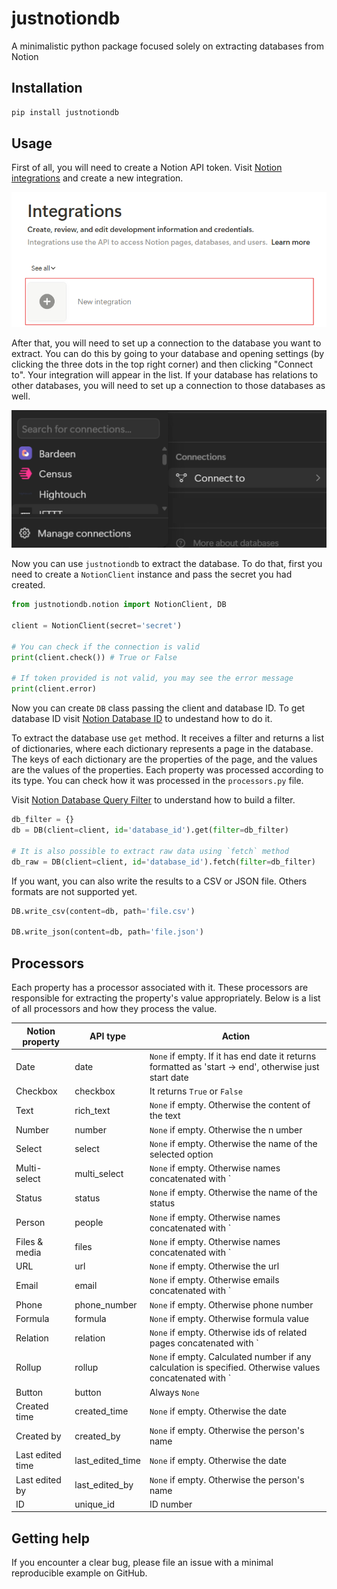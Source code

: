 # justnotiondb
A minimalistic python package focused solely on extracting databases from Notion

## Installation
```python
pip install justnotiondb
```

## Usage

First of all, you will need to create a Notion API token. Visit [Notion integrations](https://www.notion.so/profile/integrations) and create a new integration.

<p style="text-align: center;">
    <img src="https://raw.githubusercontent.com/matheussrod/justnotiondb/main/docs/assets/imgs/notion_new_integration.png">
</p>

After that, you will need to set up a connection to the database you want to extract. You can do this by going to your database and opening settings (by clicking the three dots in the top right corner) and then clicking "Connect to". Your integration will appear in the list. If your database has relations to other databases, you will need to set up a connection to those databases as well.

<p style="text-align: center;">
    <img src="https://raw.githubusercontent.com/matheussrod/justnotiondb/main/docs/assets/imgs/database_integration.png">
</p>

Now you can use `justnotiondb` to extract the database. To do that, first you need to create a `NotionClient` instance and pass the secret you had created.
```python
from justnotiondb.notion import NotionClient, DB

client = NotionClient(secret='secret')

# You can check if the connection is valid
print(client.check()) # True or False

# If token provided is not valid, you may see the error message
print(client.error)
```

Now you can create `DB` class passing the client and database ID. To get database ID visit [Notion Database ID](https://developers.notion.com/reference/retrieve-a-database) to undestand how to do it.

To extract the database use `get` method. It receives a filter and returns a list of dictionaries, where each dictionary represents a page in the database. The keys of each dictionary are the properties of the page, and the values are the values of the properties. Each property was processed according to its type. You can check how it was processed in the `processors.py` file.

Visit [Notion Database Query Filter](https://developers.notion.com/reference/post-database-query-filter) to understand how to build a filter.

```python
db_filter = {}
db = DB(client=client, id='database_id').get(filter=db_filter)

# It is also possible to extract raw data using `fetch` method
db_raw = DB(client=client, id='database_id').fetch(filter=db_filter)
```

If you want, you can also write the results to a CSV or JSON file. Others formats are not supported yet.
```python
DB.write_csv(content=db, path='file.csv')

DB.write_json(content=db, path='file.json')
```

## Processors

Each property has a processor associated with it. These processors are responsible for extracting the property's value appropriately. Below is a list of all processors and how they process the value.

| Notion property  | API type          | Action                                                                                                      |
| ---------------- | ----------------- | ----------------------------------------------------------------------------------------------------------- |
| Date             | date              | `None` if empty. If it has end date it returns formatted as 'start -> end', otherwise just start date       |
| Checkbox         | checkbox          | It returns `True` or `False`                                                                                |
| Text             | rich_text         | `None` if empty. Otherwise the content of the text                                                          |
| Number           | number            | `None` if empty. Otherwise the n umber                                                                      |
| Select           | select            | `None` if empty. Otherwise the name of the selected option                                                  |
| Multi-select     | multi_select      | `None` if empty. Otherwise names concatenated with `||`                                                     |
| Status           | status            | `None` if empty. Otherwise the name of the status                                                           |
| Person           | people            | `None` if empty. Otherwise names concatenated with `||`                                                     |
| Files & media    | files             | `None` if empty. Otherwise names concatenated with `||`                                                     |
| URL              | url               | `None` if empty. Otherwise the url                                                                          |
| Email            | email             | `None` if empty. Otherwise emails concatenated with `||`                                                    |
| Phone            | phone_number      | `None` if empty. Otherwise phone number                                                                     |
| Formula          | formula           | `None` if empty. Otherwise formula value                                                                    |
| Relation         | relation          | `None` if empty. Otherwise ids of related pages concatenated with `||`                                      |
| Rollup           | rollup            | `None` if empty. Calculated number if any calculation is specified. Otherwise values ​​concatenated with `||` |
| Button           | button            | Always `None`                                                                                               |
| Created time     | created_time      | `None` if empty. Otherwise the date                                                                         |
| Created by       | created_by        | `None` if empty. Otherwise the person's name                                                                |
| Last edited time | last_edited_time  | `None` if empty. Otherwise the date                                                                         |
| Last edited by   | last_edited_by    | `None` if empty. Otherwise the person's name                                                                |
| ID               | unique_id         | ID number                                                                                                   |

## Getting help
If you encounter a clear bug, please file an issue with a minimal reproducible example on GitHub.
